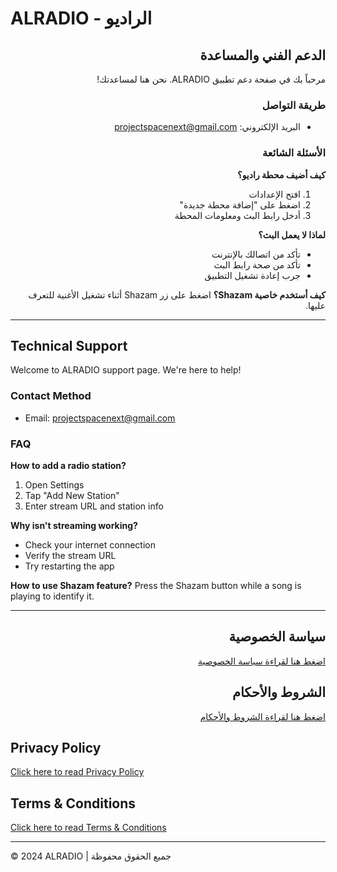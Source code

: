 # ALRADIO - الراديو

<div dir="rtl">

## الدعم الفني والمساعدة

مرحباً بك في صفحة دعم تطبيق ALRADIO. نحن هنا لمساعدتك!

### طريقة التواصل
- البريد الإلكتروني: projectspacenext@gmail.com

### الأسئلة الشائعة

**كيف أضيف محطة راديو؟**
1. افتح الإعدادات
2. اضغط على "إضافة محطة جديدة"
3. أدخل رابط البث ومعلومات المحطة

**لماذا لا يعمل البث؟**
- تأكد من اتصالك بالإنترنت
- تأكد من صحة رابط البث
- جرب إعادة تشغيل التطبيق

**كيف أستخدم خاصية Shazam؟**
اضغط على زر Shazam أثناء تشغيل الأغنية للتعرف عليها.

</div>

---

<div dir="ltr">

## Technical Support

Welcome to ALRADIO support page. We're here to help!

### Contact Method
- Email: projectspacenext@gmail.com

### FAQ

**How to add a radio station?**
1. Open Settings
2. Tap "Add New Station"
3. Enter stream URL and station info

**Why isn't streaming working?**
- Check your internet connection
- Verify the stream URL
- Try restarting the app

**How to use Shazam feature?**
Press the Shazam button while a song is playing to identify it.

</div>

---

<div dir="rtl">

## سياسة الخصوصية
[اضغط هنا لقراءة سياسة الخصوصية](privacy-policy.md)

## الشروط والأحكام
[اضغط هنا لقراءة الشروط والأحكام](terms.md)

</div>

<div dir="ltr">

## Privacy Policy
[Click here to read Privacy Policy](privacy-policy.md)

## Terms & Conditions
[Click here to read Terms & Conditions](terms.md)

</div>

---

© 2024 ALRADIO | جميع الحقوق محفوظة
